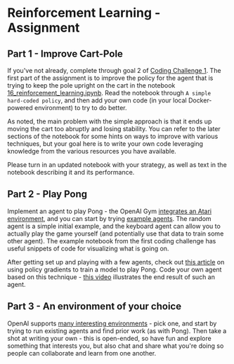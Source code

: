# Reinforcement Learning - Assignment

## Part 1 - Improve Cart-Pole

If you've not already, complete through goal 2 of [Coding Challenge 1](../cc1/).
The first part of the assignment is to improve the policy for the agent that is
trying to keep the pole upright on the cart in the notebook
[16_reinforcement_learning.ipynb](https://github.com/ageron/handson-ml/blob/master/16_reinforcement_learning.ipynb).
Read the notebook through `A simple hard-coded policy`, and then add your own
code (in your local Docker-powered environment) to try to do better.

As noted, the main problem with the simple approach is that it ends up moving
the cart too abruptly and losing stability. You can refer to the later sections
of the notebook for some hints on ways to improve with various techniques, but
your goal here is to write your own code leveraging knowledge from the various
resources you have available.

Please turn in an updated notebook with your strategy, as well as text in the
notebook describing it and its performance.


## Part 2 - Play Pong

Implement an agent to play Pong - the OpenAI Gym
[integrates an Atari environment](https://github.com/openai/gym#atari), and you
can start by trying
[example agents](https://github.com/openai/gym/tree/master/examples/agents). The
random agent is a simple initial example, and the keyboard agent can allow you
to actually play the game yourself (and potentially use that data to train
some other agent). The example notebook from the first coding challenge has
useful snippets of code for visualizing what is going on.

After getting set up and playing with a few agents, check out
[this article](http://karpathy.github.io/2016/05/31/rl/) on using policy
gradients to train a model to play Pong. Code your own agent based on this
technique - [this video](https://youtu.be/YOW8m2YGtRg) illustrates the end
result of such an agent.


## Part 3 - An environment of your choice

OpenAI supports
[many interesting environments](https://github.com/openai/gym#environments) -
pick one, and start by trying to run existing agents and find prior work (as
with Pong). Then take a shot at writing your own - this is open-ended, so have
fun and explore something that interests you, but also chat and share what
you're doing so people can collaborate and learn from one another.

